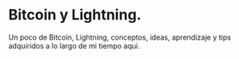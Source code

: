 # Bitcoin y Lightning. 
Un poco de Bitcoin, Lightning, conceptos, ideas, aprendizaje y tips adquiridos a lo largo de mi tiempo aquí.  
